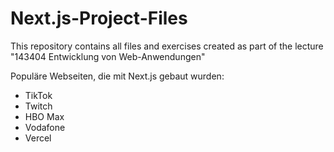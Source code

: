 # Next.js-Project-Files
This repository contains all files and exercises created as part of the lecture "143404 Entwicklung von Web-Anwendungen"

Populäre Webseiten, die mit Next.js gebaut wurden:
- TikTok
- Twitch
- HBO Max
- Vodafone
- Vercel 